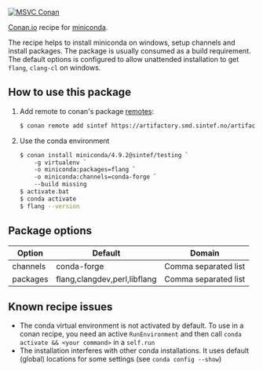 [![MSVC Conan](https://github.com/sintef-ocean/conan-miniconda/workflows/MSVC%20Conan/badge.svg)](https://github.com/sintef-ocean/conan-miniconda/actions?query=workflow%3A"MSVC+Conan")

[Conan.io](https://conan.io) recipe for [miniconda](https://docs.conda.io/).

The recipe helps to install miniconda on windows, setup channels and install packages. The package is usually consumed as a build requirement.
The default options is configured to allow unattended installation to get `flang`, `clang-cl` on windows.

## How to use this package

1. Add remote to conan's package [remotes](https://docs.conan.io/en/latest/reference/commands/misc/remote.html?highlight=remotes):

   ```bash
   $ conan remote add sintef https://artifactory.smd.sintef.no/artifactory/api/conan/conan-local
   ```

2. Use the conda environment

   ```bash
   $ conan install miniconda/4.9.2@sintef/testing `
       -g virtualenv `
       -o miniconda:packages=flang `
       -o miniconda:channels=conda-forge `
       --build missing
   $ activate.bat
   $ conda activate
   $ flang --version
   ```

## Package options

Option | Default | Domain
---|---|---
channels | conda-forge | Comma separated list
packages | flang,clangdev,perl,libflang | Comma separated list

## Known recipe issues

- The conda virtual environment is not activated by default. To use in a conan recipe, you need an active `RunEnvironment` and then call `conda activate && <your command>` in a `self.run`
- The installation interferes with other conda installations. It uses default (global) locations for some settings (see `conda config --show`)
